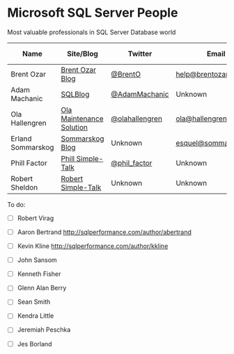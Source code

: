 # Microsoft SQL Server People
Most valuable professionals in SQL Server Database world

| Name              | Site/Blog                  | Twitter          | Email                | MVP Count | MVP page         |
|-------------------|----------------------------|------------------|----------------------|----------:|------------------|
| Brent Ozar        | [Brent Ozar Blog]          | [@BrentO]        | help@brentozar.com   | 7         | [Ozar MVP]       |
| Adam Machanic     | [SQLBlog]                  | [@AdamMachanic]  | Unknown              | 12        | [Machanic MVP]   |
| Ola Hallengren    | [Ola Maintenance Solution] | [@olahallengren] | ola@hallengren.com   | 3         | [Hallengren MVP] |
| Erland Sommarskog | [Sommarskog Blog]          | Unknown          | esquel@sommarskog.se | 13        | [Sommarskog MVP] |
| Phill Factor      | [Phill Simple-Talk]        | [@phil_factor]   | Unknown              | -         | -                |
| Robert Sheldon    | [Robert Simple-Talk]       |  Unknown         | Unknown              | -         | -                |


To do:

 - [ ] Robert Virag
 - [ ] Aaron Bertrand http://sqlperformance.com/author/abertrand
 - [ ] Kevin Kline http://sqlperformance.com/author/kkline
 - [ ] John Sansom
 - [ ] Kenneth Fisher
 - [ ] Glenn Alan Berry
 - [ ] Sean Smith
 - [ ] Kendra Little
 - [ ] Jeremiah Peschka
 - [ ] Jes Borland


[Brent Ozar Blog]:http://www.brentozar.com/
[SQLBlog]:http://sqlblog.com
[Ola Maintenance Solution]:https://ola.hallengren.com/
[Sommarskog Blog]:http://www.sommarskog.se/
[Phill Simple-Talk]:https://www.simple-talk.com/author/phil-factor/
[Robert Simple-Talk]:https://www.simple-talk.com/author/robert-sheldon/

[@BrentO]:https://twitter.com/BrentO
[@AdamMachanic]:https://twitter.com/AdamMachanic
[@olahallengren]:https://twitter.com/olahallengren
[@phil_factor]:https://twitter.com/phil_factor

[Ozar MVP]:https://mvp.microsoft.com/en-us/PublicProfile/4025575?fullName=Brent%20%20Ozar
[Machanic MVP]:https://mvp.microsoft.com/en-us/PublicProfile/10761?fullName=Adam%20%20Machanic
[Hallengren MVP]:https://mvp.microsoft.com/en-us/PublicProfile/5000459?fullName=Ola%20%20Hallengren
[Sommarskog MVP]:https://mvp.microsoft.com/en-us/PublicProfile/5440?fullName=erland%20sommarskog
